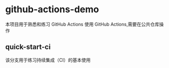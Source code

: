 # github-actions-demo
本项目用于熟悉和练习 GitHub Actions
使用 GitHub Actions,需要在公共仓库操作
## quick-start-ci
该分支用于练习持续集成（CI）的基本使用





